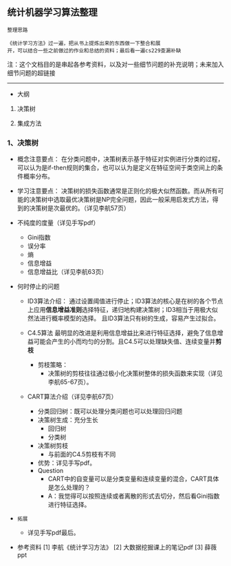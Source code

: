 ## 统计机器学习算法整理

    整理思路

    《统计学习方法》过一遍，把从书上提炼出来的东西做一下整合和展
    开，可以结合一些之前做过的作业和总结的资料；最后看一遍cs229查漏补缺

注：这个文档目的是串起各参考资料，以及对一些细节问题的补充说明；未来加入细节问题的超链接

----

- 大纲

1. 决策树

1. 集成方法

### 1、决策树

- 概念注意要点：
在分类问题中，决策树表示基于特征对实例进行分类的过程，可以认为是if-then规则的集合，也可以认为是定义在特征空间于类空间上的条件概率分布。

- 学习注意要点：
决策树的损失函数通常是正则化的极大似然函数。而从所有可能的决策树中选取最优决策树是NP完全问题，因此一般采用启发式方法，得到的决策树是次最优的。（详见李航57页）

- 不纯度的度量（详见手写pdf）
  - Gini指数
  - 误分率
  - 熵
  - 信息增益
  - 信息增益比（详见李航63页）

- 何时停止的问题
  - ID3算法介绍：
    通过设置阈值进行停止；ID3算法的核心是在树的各个节点上应用**信息增益准则**选择特征，递归地构建决策树；ID3相当于用极大似然法进行概率模型的选择。
    且ID3算法只有树的生成，容易产生过拟合。
  
  - C4.5算法
    最明显的改进是利用信息增益比来进行特征选择，避免了信息增益可能会产生的小而均匀的分割。且C4.5可以处理缺失值、连续变量并**剪枝**
    - 剪枝策略：
      - 决策树的剪枝往往通过极小化决策树整体的损失函数来实现（详见李航65-67页）。

  - CART算法介绍（详见李航67页）
    - 分类回归树：既可以处理分类问题也可以处理回归问题
    - 决策树生成：充分生长
      - 回归树
      - 分类树
    - 决策树剪枝
      - 与前面的C4.5剪枝有不同
    - 优势：详见手写pdf。
    - Question
      - CART中的自变量可以是分类变量和连续变量的混合，CART具体是怎么处理的？
      - A：我觉得可以按照连续或者离散的形式去切分，然后看Gini指数进行特征选择。

- `拓展`
  - 详见手写pdf最后。
    

- 参考资料
[1] 李航《统计学习方法》
[2] 大数据挖掘课上的笔记pdf
[3] 薛薇ppt